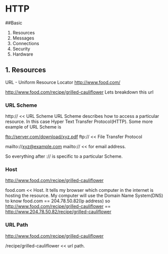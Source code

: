 # HTTP

##Basic
1. Resources
2. Messages
3. Connections
4. Security
5. Hardware

## 1. Resources

URL - Uniform Resource Locator
http://www.food.com/

http://www.food.com/recipe/grilled-cauliflower
Lets breakdown this url

### URL Scheme
http://  << URL Scheme
URL Scheme describes how to access a particular resource. In this case Hyper Text Transfer Protocol(HTTP).
Some more example of URL Scheme is 

ftp://server.com/download/xyz.pdf
ftp:// << File Transfer Protocol

mailto://xyz@example.com
mailto:// << for email address.


So everything after :// is specific to a particular Scheme.

### Host
http://www.food.com/recipe/grilled-cauliflower

food.com << Host. It tells my browser which computer in the internet is hosting the resource.
My computer will use the Domain Name System(DNS) to know food.com == 204.78.50.82(Ip address)
so
http://www.food.com/recipe/grilled-cauliflower == http://www.204.78.50.82/recipe/grilled-cauliflower

### URL Path
http://www.food.com/recipe/grilled-cauliflower

/recipe/grilled-cauliflower << url path.
